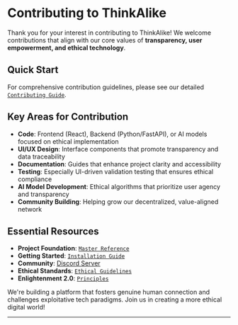 # Contributing to ThinkAlike

Thank you for your interest in contributing to ThinkAlike! We welcome contributions that align with our core values of **transparency, user empowerment, and ethical technology**.

## Quick Start

For comprehensive contribution guidelines, please see our detailed [`Contributing Guide`](core/contributing.md).

## Key Areas for Contribution

- **Code**: Frontend (React), Backend (Python/FastAPI), or AI models focused on ethical implementation
- **UI/UX Design**: Interface components that promote transparency and data traceability
- **Documentation**: Guides that enhance project clarity and accessibility
- **Testing**: Especially UI-driven validation testing that ensures ethical compliance
- **AI Model Development**: Ethical algorithms that prioritize user agency and transparency
- **Community Building**: Helping grow our decentralized, value-aligned network

## Essential Resources

- **Project Foundation**: [`Master Reference`](core/master_reference/master_reference.md)
- **Getting Started**: [`Installation Guide`](core/installation.md)
- **Community**: [Discord Server](https://discord.gg/TnAcWezH)
- **Ethical Standards**: [`Ethical Guidelines`](core/ethics/ethical_guidelines.md)
- **Enlightenment 2.0**: [`Principles`](core/enlightenment_2_0/enlightenment_2_0_principles.md)

We're building a platform that fosters genuine human connection and challenges exploitative tech paradigms. Join us in creating a more ethical digital world!

---
